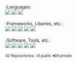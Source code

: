   <a>
    ▫️Languages: 
    <br/>
    <img src="https://img.shields.io/badge/C%23-239120?style=for-the-badge&logo=csharp&logoColor=white" />
    <img src="https://img.shields.io/badge/C%2B%2B-4298B8?style=for-the-badge&logo=c%2B%2B&logoColor=white" /> 
    <img src="https://img.shields.io/badge/C-00599C?style=for-the-badge&logo=c&logoColor=white" /> 
    <br/> <br/>
    ▫️Frameworks, Libaries, etc.: 
    <br/>
    <img src="https://img.shields.io/badge/.NET-512BD4?style=for-the-badge&logo=dotnet&logoColor=white" />
    <img src="https://img.shields.io/badge/SDL-FFFFFF?style=for-the-badge&logoColor=black" />
    <img src="https://img.shields.io/badge/Unity-100000?style=for-the-badge&logo=unity&logoColor=white" />
    <img src="https://img.shields.io/badge/OpenGL-FFFFFF?style=for-the-badge&logo=opengl" /> 
    <img src="https://img.shields.io/badge/ImGui-4E5EE4?style=for-the-badge&logoColor=white" />
    <br/> <br/>
    ▫️Software, Tools, etc.: 
    <br/>
    <img src="https://img.shields.io/badge/Visual_Studio-5C2D91?style=for-the-badge&logo=visual%20studio&logoColor=white" />
    <img src="https://img.shields.io/badge/Photoshop-31A8FF?style=for-the-badge&logo=Adobe%20Photoshop&logoColor=black" />
    <img src="https://img.shields.io/badge/blender-%23F5792A.svg?style=for-the-badge&logo=blender&logoColor=white" /> 
    <img src="https://img.shields.io/badge/Substance-1e3101?style=for-the-badge&logoColor=white" /> 
    <img src="https://img.shields.io/badge/GIT-E44C30?style=for-the-badge&logo=git&logoColor=white" /> 
  </a>
  <br/>
  
  <small> _42 Reposetories: ◽3 public ◾39 private_ </small>
